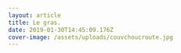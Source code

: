 ```yaml
---
layout: article
title: Le gras.
date: 2019-01-30T14:45:09.176Z
cover-image: /assets/uploads/couvchoucroute.jpg
---
```


